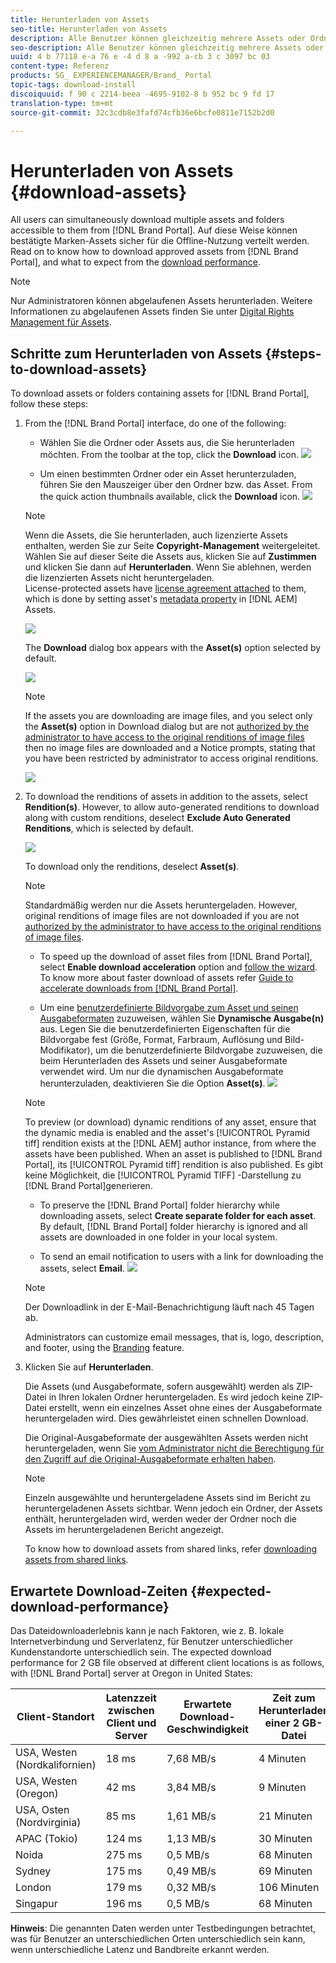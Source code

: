 ```yaml
---
title: Herunterladen von Assets
seo-title: Herunterladen von Assets
description: Alle Benutzer können gleichzeitig mehrere Assets oder Ordner herunterladen, auf die sie zugreifen können. Auf diese Weise können bestätigte Marken-Assets sicher für die Offline-Nutzung verteilt werden.
seo-description: Alle Benutzer können gleichzeitig mehrere Assets oder Ordner herunterladen, auf die sie zugreifen können. Auf diese Weise können bestätigte Marken-Assets sicher für die Offline-Nutzung verteilt werden.
uuid: 4 b 77118 e-a 76 e -4 d 8 a -992 a-cb 3 c 3097 bc 03
content-type: Referenz
products: SG_ EXPERIENCEMANAGER/Brand_ Portal
topic-tags: download-install
discoiquuid: f 90 c 2214-beea -4695-9102-8 b 952 bc 9 fd 17
translation-type: tm+mt
source-git-commit: 32c3cdb8e3fafd74cfb36e6bcfe0811e7152b2d0

---
```



# Herunterladen von Assets {#download-assets}

All users can simultaneously download multiple assets and folders accessible to them from [!DNL Brand Portal]. Auf diese Weise können bestätigte Marken-Assets sicher für die Offline-Nutzung verteilt werden. Read on to know how to download approved assets from [!DNL Brand Portal], and what to expect from the [download performance](../using/brand-portal-download-users.md#main-pars-header).

>[!NOTE]
>
>Nur Administratoren können abgelaufenen Assets herunterladen. Weitere Informationen zu abgelaufenen Assets finden Sie unter [Digital Rights Management für Assets](../using/manage-digital-rights-of-assets.md).

## Schritte zum Herunterladen von Assets {#steps-to-download-assets}

To download assets or folders containing assets for [!DNL Brand Portal], follow these steps:

1. From the [!DNL Brand Portal] interface, do one of the following:

   * Wählen Sie die Ordner oder Assets aus, die Sie herunterladen möchten. From the toolbar at the top, click the **Download** icon.
   ![](assets/downloadassets-1.png)

   * Um einen bestimmten Ordner oder ein Asset herunterzuladen, führen Sie den Mauszeiger über den Ordner bzw. das Asset. From the quick action thumbnails available, click the **Download** icon.
   ![](assets/downloadsingleasset-1.png)

   >[!NOTE]
   >
   >Wenn die Assets, die Sie herunterladen, auch lizenzierte Assets enthalten, werden Sie zur Seite **Copyright-Management** weitergeleitet. Wählen Sie auf dieser Seite die Assets aus, klicken Sie auf **Zustimmen** und klicken Sie dann auf **Herunterladen**. Wenn Sie ablehnen, werden die lizenzierten Assets nicht heruntergeladen.\
   >License-protected assets have [license agreement attached](https://helpx.adobe.com/experience-manager/6-5/assets/using/drm.html#DigitalRightsManagementinAssets) to them, which is done by setting asset's [metadata property](https://helpx.adobe.com/experience-manager/6-5/assets/using/drm.html#DigitalRightsManagementinAssets) in [!DNL AEM] Assets.

   ![](assets/licensed-asset-download-1.png)

   The **Download** dialog box appears with the **Asset(s)** option selected by default.

   ![](assets/donload-assets-dialog-1.png)

   >[!NOTE]
   >
   >If the assets you are downloading are image files, and you select only the **Asset(s)** option in Download dialog but are not [authorized by the administrator to have access to the original renditions of image files](../using/brand-portal-adding-users.md#main-pars-procedure-202029708) then no image files are downloaded and a Notice prompts, stating that you have been restricted by administrator to access original renditions.

   ![](assets/restrictaccess-note.png)

2. To download the renditions of assets in addition to the assets, select **Rendition(s)**. However, to allow auto-generated renditions to download along with custom renditions, deselect **Exclude Auto Generated Renditions**, which is selected by default.

   ![](assets/exclude-auto-renditions.png)

   To download only the renditions, deselect **Asset(s)**.

   >[!NOTE]
   >
   >Standardmäßig werden nur die Assets heruntergeladen. However, original renditions of image files are not downloaded if you are not [authorized by the administrator to have access to the original renditions of image files](../using/brand-portal-adding-users.md#main-pars-procedure-202029708).

   * To speed up the download of asset files from [!DNL Brand Portal], select **Enable download acceleration** option and [follow the wizard](../using/accelerated-download.md#main-pars-header-405749062). To know more about faster download of assets refer [Guide to accelerate downloads from [!DNL Brand Portal]](../using/accelerated-download.md).

   * Um eine [benutzerdefinierte Bildvorgabe zum Asset und seinen Ausgabeformaten](../using/brand-portal-image-presets.md#applyimagepresetswhendownloadingimages) zuzuweisen, wählen Sie **Dynamische Ausgabe(n)** aus. Legen Sie die benutzerdefinierten Eigenschaften für die Bildvorgabe fest (Größe, Format, Farbraum, Auflösung und Bild-Modifikator), um die benutzerdefinierte Bildvorgabe zuzuweisen, die beim Herunterladen des Assets und seiner Ausgabeformate verwendet wird. Um nur die dynamischen Ausgabeformate herunterzuladen, deaktivieren Sie die Option **Asset(s)**.
   ![](assets/dynamic-renditions.png)

   >[!NOTE]
   >
   >To preview (or download) dynamic renditions of any asset, ensure that the dynamic media is enabled and the asset's [!UICONTROL Pyramid tiff] rendition exists at the [!DNL AEM] author instance, from where the assets have been published. When an asset is published to [!DNL Brand Portal], its [!UICONTROL Pyramid tiff] rendition is also published. Es gibt keine Möglichkeit, die [!UICONTROL Pyramid TIFF] -Darstellung zu [!DNL Brand Portal]generieren.

   * To preserve the [!DNL Brand Portal] folder hierarchy while downloading assets, select **Create separate folder for each asset**. By default, [!DNL Brand Portal] folder hierarchy is ignored and all assets are downloaded in one folder in your local system.

   * To send an email notification to users with a link for downloading the assets, select **Email**.
   ![](assets/download-link.png)

   >[!NOTE]
   >
   >Der Downloadlink in der E-Mail-Benachrichtigung läuft nach 45 Tagen ab.
   >
   >Administrators can customize email messages, that is, logo, description, and footer, using the [Branding](../using/brand-portal-branding.md) feature.

3. Klicken Sie auf **Herunterladen**.

   Die Assets (und Ausgabeformate, sofern ausgewählt) werden als ZIP-Datei in Ihren lokalen Ordner heruntergeladen. Es wird jedoch keine ZIP-Datei erstellt, wenn ein einzelnes Asset ohne eines der Ausgabeformate heruntergeladen wird. Dies gewährleistet einen schnellen Download.

   Die Original-Ausgabeformate der ausgewählten Assets werden nicht heruntergeladen, wenn Sie [vom Administrator nicht die Berechtigung für den Zugriff auf die Original-Ausgabeformate erhalten haben](../using/brand-portal-adding-users.md#main-pars-procedure-202029708).

   >[!NOTE]
   >
   >Einzeln ausgewählte und heruntergeladene Assets sind im Bericht zu heruntergeladenen Assets sichtbar. Wenn jedoch ein Ordner, der Assets enthält, heruntergeladen wird, werden weder der Ordner noch die Assets im heruntergeladenen Bericht angezeigt.

   To know how to download assets from shared links, refer [downloading assets from shared links](../using/brand-portal-link-share.md#main-pars-header-1703469193).

## Erwartete Download-Zeiten {#expected-download-performance}

Das Dateidownloaderlebnis kann je nach Faktoren, wie z. B. lokale Internetverbindung und Serverlatenz, für Benutzer unterschiedlicher Kundenstandorte unterschiedlich sein. The expected download performance for 2 GB file observed at different client locations is as follows, with [!DNL Brand Portal] server at Oregon in United States:

| Client-Standort | Latenzzeit zwischen Client und Server | Erwartete Download-Geschwindigkeit | Zeit zum Herunterladen einer 2 GB-Datei |
|-------------------------|-----------------------------------|-------------------------|------------------------------------|
| USA, Westen (Nordkalifornien) | 18 ms | 7,68 MB/s | 4 Minuten |
| USA, Westen (Oregon) | 42 ms | 3,84 MB/s | 9 Minuten |
| USA, Osten (Nordvirginia) | 85 ms | 1,61 MB/s | 21 Minuten |
| APAC (Tokio) | 124 ms | 1,13 MB/s | 30 Minuten |
| Noida | 275 ms | 0,5 MB/s | 68 Minuten |
| Sydney | 175 ms | 0,49 MB/s | 69 Minuten |
| London | 179 ms | 0,32 MB/s | 106 Minuten |
| Singapur | 196 ms | 0,5 MB/s | 68 Minuten |

**Hinweis**: Die genannten Daten werden unter Testbedingungen betrachtet, was für Benutzer an unterschiedlichen Orten unterschiedlich sein kann, wenn unterschiedliche Latenz und Bandbreite erkannt werden.
